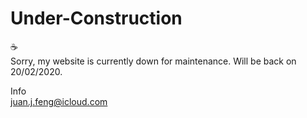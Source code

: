# Under-Construction

:coffee:
<br>Sorry, my website is currently down for maintenance. Will be back on 20/02/2020.</br>

Info
<br>juan.j.feng@icloud.com</br>
